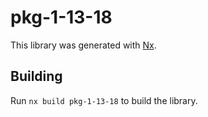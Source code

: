 # pkg-1-13-18

This library was generated with [Nx](https://nx.dev).

## Building

Run `nx build pkg-1-13-18` to build the library.
